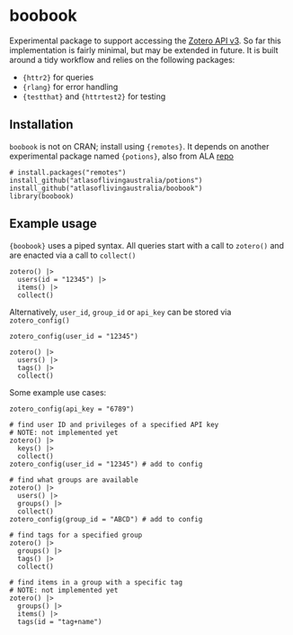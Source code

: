 # boobook
Experimental package to support accessing the 
[Zotero API v3](https://www.zotero.org/support/dev/web_api/v3/start). So far this
implementation is fairly minimal, but may be extended in future. It is built around 
a tidy workflow and relies on the following packages:

- `{httr2}` for queries
- `{rlang}` for error handling
- `{testthat}` and `{httrtest2}` for testing

## Installation
`boobook` is not on CRAN; install using `{remotes}`. It depends on another experimental
package named `{potions}`, also from ALA [repo](https://github.com/AtlasOfLivingAustralia/potions)
```
# install.packages("remotes")
install_github("atlasoflivingaustralia/potions")
install_github("atlasoflivingaustralia/boobook")
library(boobook)
```

## Example usage
`{boobook}` uses a piped syntax. All queries start with a call to `zotero()` and
are enacted via a call to `collect()`

```
zotero() |>
  users(id = "12345") |>
  items() |>
  collect()
```

Alternatively, `user_id`, `group_id` or `api_key` can be stored via `zotero_config()`

```
zotero_config(user_id = "12345")

zotero() |>
  users() |>
  tags() |> 
  collect()
```

Some example use cases:
```
zotero_config(api_key = "6789")

# find user ID and privileges of a specified API key
# NOTE: not implemented yet
zotero() |> 
  keys() |> 
  collect()
zotero_config(user_id = "12345") # add to config

# find what groups are available
zotero() |> 
  users() |>
  groups() |> 
  collect()
zotero_config(group_id = "ABCD") # add to config

# find tags for a specified group
zotero() |> 
  groups() |> 
  tags() |> 
  collect()

# find items in a group with a specific tag
# NOTE: not implemented yet
zotero() |> 
  groups() |> 
  items() |> 
  tags(id = "tag+name")
```

